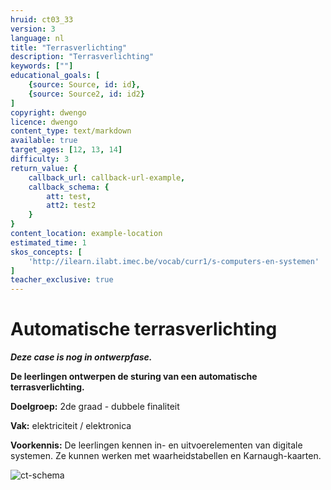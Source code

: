 ```yaml
---
hruid: ct03_33
version: 3
language: nl
title: "Terrasverlichting"
description: "Terrasverlichting"
keywords: [""]
educational_goals: [
    {source: Source, id: id}, 
    {source: Source2, id: id2}
]
copyright: dwengo
licence: dwengo
content_type: text/markdown
available: true
target_ages: [12, 13, 14]
difficulty: 3
return_value: {
    callback_url: callback-url-example,
    callback_schema: {
        att: test,
        att2: test2
    }
}
content_location: example-location
estimated_time: 1
skos_concepts: [
    'http://ilearn.ilabt.imec.be/vocab/curr1/s-computers-en-systemen'
]
teacher_exclusive: true
---
```

# Automatische terrasverlichting

**_Deze case is nog in ontwerpfase._**

**De leerlingen ontwerpen de sturing van een automatische terrasverlichting.**

**Doelgroep:** 2de graad - dubbele finaliteit 

**Vak:** elektriciteit / elektronica

**Voorkennis:** De leerlingen kennen in- en uitvoerelementen van digitale systemen. Ze kunnen werken met waarheidstabellen en Karnaugh-kaarten.

![ct-schema](@learning-object/m_ct03_33/nl/3)

